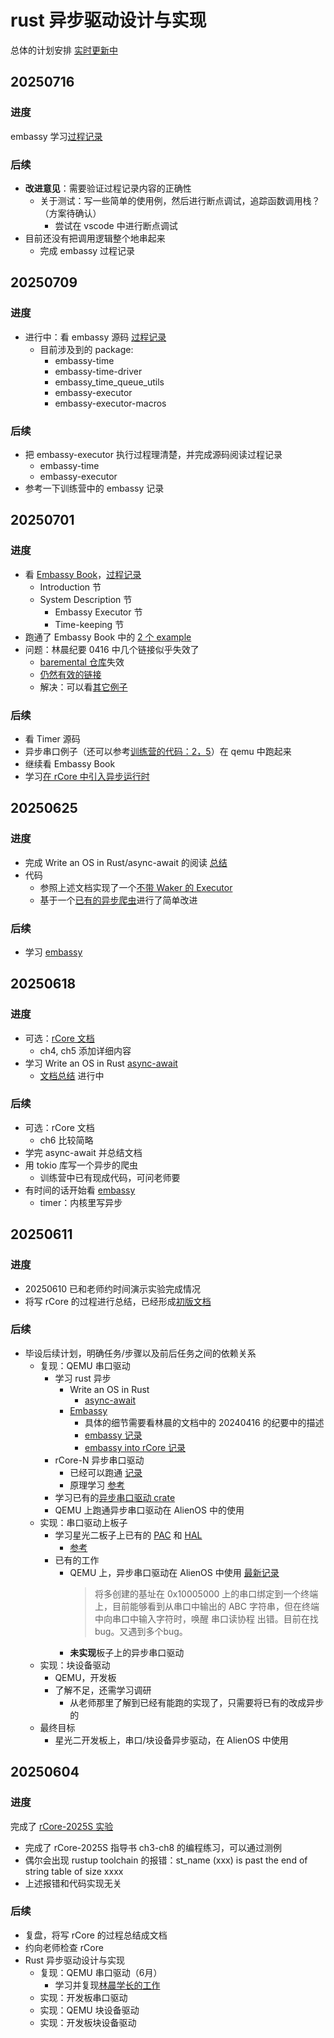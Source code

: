 # rust 异步驱动设计与实现

总体的计划安排 [实时更新中](#20250611)

## 20250716

### 进度

embassy 学习[过程记录](https://github.com/hy-huang20/rust-os-learning/tree/main/%E8%BF%87%E7%A8%8B%E8%AE%B0%E5%BD%95/rust/rust%E5%BC%82%E6%AD%A5/Embassy)

### 后续

- **改进意见**：需要验证过程记录内容的正确性
    - 关于测试：写一些简单的使用例，然后进行断点调试，追踪函数调用栈？（方案待确认）
        - 尝试在 vscode 中进行断点调试
- 目前还没有把调用逻辑整个地串起来
    - 完成 embassy 过程记录

## 20250709

### 进度

- 进行中：看 embassy 源码 [过程记录](https://github.com/hy-huang20/rust-os-learning/tree/main/%E8%BF%87%E7%A8%8B%E8%AE%B0%E5%BD%95/rust/rust%E5%BC%82%E6%AD%A5/Embassy)
    - 目前涉及到的 package:
        - embassy-time
        - embassy-time-driver
        - embassy_time_queue_utils
        - embassy-executor
        - embassy-executor-macros

### 后续

- 把 embassy-executor 执行过程理清楚，并完成源码阅读过程记录
    - embassy-time
    - embassy-executor
- 参考一下训练营中的 embassy 记录

## 20250701

### 进度

- 看 [Embassy Book](https://embassy.dev/book/)，[过程记录](https://github.com/hy-huang20/rust-os-learning/blob/main/%E8%BF%87%E7%A8%8B%E8%AE%B0%E5%BD%95/rust/rust%E5%BC%82%E6%AD%A5/Embassy/readme.md)
    - Introduction 节
    - System Description 节
        - Embassy Executor 节
        - Time-keeping 节
- 跑通了 Embassy Book 中的 [2 个 example](https://github.com/hy-huang20/rust-learning/commit/955c5bb61689788dcc2a45fe7d03b5bd940f7ea7)
- 问题：林晨纪要 0416 中几个链接似乎失效了
    - [baremental 仓库](https://github.com/zflcs/baremental/)失效
    - [仍然有效的链接](https://github.com/ATS-INTC/ats-intc/blob/30e4ea6a47de5ca8ec757764d544f3c8e58d9e14/src/waker.rs?accessToken=eyJhbGciOiJIUzI1NiIsImtpZCI6ImRlZmF1bHQiLCJ0eXAiOiJKV1QifQ.eyJleHAiOjE3NTEzMzEwNDgsImZpbGVHVUlEIjoiWEtxNDI1eGIxbnQ0V3pBTiIsImlhdCI6MTc1MTMzMDc0OCwiaXNzIjoidXBsb2FkZXJfYWNjZXNzX3Jlc291cmNlIiwicGFhIjoiYWxsOmFsbDoiLCJ1c2VySWQiOjMwNTEwODA2fQ.lwgSV9-tymBeP2w-owXr-mwaahMgADLQSUjYye6lQqA)
    - 解决：可以看[其它例子](https://github.com/ATS-INTC/ats-intc/blob/30e4ea6a47de5ca8ec757764d544f3c8e58d9e14/src/lib.rs)

### 后续

- 看 Timer 源码
- 异步串口例子（还可以参考[训练营的代码：2，5](https://shimo.im/docs/KlkKvREgExUZM2qd)）在 qemu 中跑起来
- 继续看 Embassy Book
- 学习[在 rCore 中引入异步运行时](https://github.com/lighkLife/new-blog/issues/1?accessToken=eyJhbGciOiJIUzI1NiIsImtpZCI6ImRlZmF1bHQiLCJ0eXAiOiJKV1QifQ.eyJleHAiOjE3NTEzMzEwNDgsImZpbGVHVUlEIjoiWEtxNDI1eGIxbnQ0V3pBTiIsImlhdCI6MTc1MTMzMDc0OCwiaXNzIjoidXBsb2FkZXJfYWNjZXNzX3Jlc291cmNlIiwicGFhIjoiYWxsOmFsbDoiLCJ1c2VySWQiOjMwNTEwODA2fQ.lwgSV9-tymBeP2w-owXr-mwaahMgADLQSUjYye6lQqA)

## 20250625

### 进度

- 完成 Write an OS in Rust/async-await 的阅读 [总结](https://github.com/hy-huang20/rust-os-learning/blob/main/%E8%BF%87%E7%A8%8B%E8%AE%B0%E5%BD%95/rust/rust%E5%BC%82%E6%AD%A5/async-await/readme.md)
- 代码
    - 参照上述文档实现了一个[不带 Waker 的 Executor](https://github.com/hy-huang20/rust-learning/commit/9a56e8c0d5e5e0022983daca3dd3390a859076a4)
    - 基于一个[已有的异步爬虫](https://gitee.com/taoqi-cat/asyn/tree/master/spider)进行了简单改进

### 后续

- 学习 [embassy](https://github.com/embassy-rs/embassy/tree/main/embassy-executor)

## 20250618

### 进度

- 可选：[rCore 文档](https://github.com/hy-huang20/rust-os-learning/blob/main/%E8%BF%87%E7%A8%8B%E8%AE%B0%E5%BD%95/rCore/readme.md)
    - ch4, ch5 添加详细内容
- 学习 Write an OS in Rust [async-await](https://os.phil-opp.com/async-await/)
    - [文档总结](https://github.com/hy-huang20/rust-os-learning/blob/main/%E8%BF%87%E7%A8%8B%E8%AE%B0%E5%BD%95/rust/rust%E5%BC%82%E6%AD%A5/async-await/readme.md) 进行中

### 后续

- 可选：rCore 文档
    - ch6 比较简略
- 学完 async-await 并总结文档
- 用 tokio 库写一个异步的爬虫
    - 训练营中已有现成代码，可问老师要
- 有时间的话开始看 [embassy](https://github.com/embassy-rs/embassy/tree/main/embassy-executor)
    - timer：内核里写异步

## 20250611

### 进度

- 20250610 已和老师约时间演示实验完成情况
- 将写 rCore 的过程进行总结，已经形成[初版文档](https://github.com/hy-huang20/rust-os-learning/blob/main/%E8%BF%87%E7%A8%8B%E8%AE%B0%E5%BD%95/rCore/readme.md)

### 后续

- 毕设后续计划，明确任务/步骤以及前后任务之间的依赖关系
    - 复现：QEMU 串口驱动
        - 学习 rust 异步
            - Write an OS in Rust
                - [async-await](https://os.phil-opp.com/async-await/)  
            - [Embassy](https://github.com/embassy-rs/embassy/tree/main/embassy-executor)
                - 具体的细节需要看林晨的文档中的 20240416 的纪要中的描述
                - [embassy 记录](https://github.com/BITcyman/Rust-os-learning/blob/main/embassy/embassy.md)
                - [embassy into rCore 记录](https://github.com/BITcyman/Rust-os-learning/blob/main/embassy/embassy-into-rcore.md)
        - rCore-N 异步串口驱动 
            - 已经可以跑通 [记录](https://github.com/hy-huang20/rust-os-learning/blob/main/%E8%BF%87%E7%A8%8B%E8%AE%B0%E5%BD%95/%E5%A4%8D%E7%8E%B0%E8%BF%87%E7%A8%8B/rCore-N%5BQEMU%5D/readme.md)
            - 原理学习 [参考](https://github.com/BITcyman/Rust-os-learning/blob/main/rCore-N.md)
        - 学习已有的[异步串口驱动 crate](https://github.com/BITcyman/async-uart-driver/commit/3d1265d17e6b2d6e1ce8df351f6e6d19d04136ce)
        - QEMU 上跑通异步串口驱动在 AlienOS 中的使用
    - 实现：串口驱动上板子
        - 学习星光二板子上已有的 [PAC](https://codeberg.org/weathered-steel/jh71xx-pac) 和 [HAL](https://codeberg.org/weathered-steel/jh71xx-hal)
            - [参考](https://github.com/BITcyman/Rust-os-learning/blob/main/Vision_Five2.md)
        - 已有的工作
            - QEMU 上，异步串口驱动在 AlienOS 中使用 [最新记录](https://github.com/BITcyman/Rust-os-learning/blob/main/driver/runtime.md)
                >将多创建的基址在 0x10005000 上的串口绑定到一个终端上，目前能够看到从串口中输出的 ABC 字符串，但在终端中向串口中输入字符时，唤醒 串口读协程 出错。目前在找bug。又遇到多个bug。
            - **未实现**板子上的异步串口驱动
    - 实现：块设备驱动
        - QEMU，开发板
        - 了解不足，还需学习调研
            - 从老师那里了解到已经有能跑的实现了，只需要将已有的改成异步的
    - 最终目标
        - 星光二开发板上，串口/块设备异步驱动，在 AlienOS 中使用

## 20250604

### 进度

完成了 [rCore-2025S 实验](https://github.com/hy-huang20/rCore-2025S)

- 完成了 rCore-2025S 指导书 ch3-ch8 的编程练习，可以通过测例
- 偶尔会出现 rustup toolchain 的报错：st_name (xxx) is past the end of string table of size xxxx
- 上述报错和代码实现无关

### 后续

- 复盘，将写 rCore 的过程总结成文档
- 约向老师检查 rCore
- Rust 异步驱动设计与实现
    - 复现：QEMU 串口驱动（6月）
        - 学习并复现[林晨学长的工作](https://github.com/BITcyman/Rust-os-learning)
    - 实现：开发板串口驱动
    - 实现：QEMU 块设备驱动
    - 实现：开发板块设备驱动